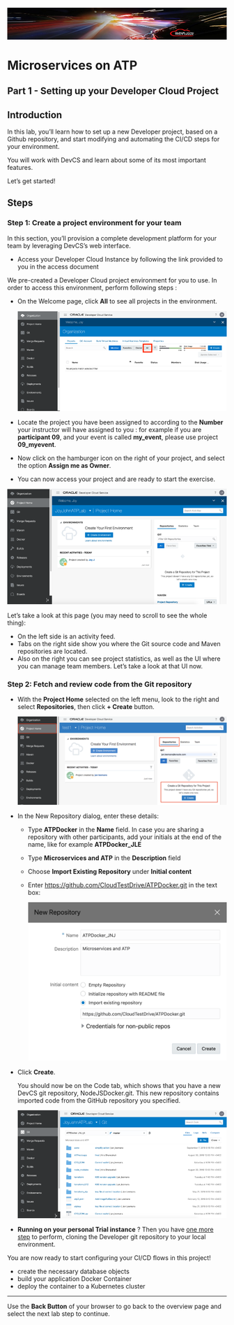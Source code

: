 ![](../../common/images/customer.logo2.png)
# Microservices on ATP #

## Part 1 - Setting up your Developer Cloud Project ##

## Introduction ##

In this lab, you’ll learn how to set up a new Developer project, based on a Github repository, and start modifying and automating the CI/CD steps for your environment.

You will work with DevCS and learn about some of its most important features.  

Let’s get started! 

## Steps

### Step 1: Create a project environment for your team

In this section, you’ll provision a complete development platform for your team by leveraging DevCS’s web interface.

- Access your Developer Cloud Instance by following the link provided to you in the access document



We pre-created a Developer Cloud project environment for you to use.  In order to access this environment, perform following steps : 

- On the Welcome page, click **All** to see all projects in the environment.

  ![](images/150/image001-3c.png)

- Locate the project you have been assigned to according to the **Number** your instructor will have assigned to you : for example if you are **participant 09**, and your event is called **my_event**, please use project **09_myevent**.

- Now click on the hamburger icon on the right of your project, and select the option **Assign me as Owner**.

- You can now access your project and are ready to start the exercise.



![](images/150/image006-1.png)

Let’s take a look at this page (you may need to scroll to see the whole thing): 
- On the left side is an activity feed. 
- Tabs on the right side show you where the Git source code and Maven repositories are located.
- Also on the right you can see project statistics, as well as the UI where you can manage team members.  Let’s take a look at that UI now. 




### Step 2:  Fetch and review code from the Git repository

- With the **Project Home** selected on the left menu, look to the right and select **Repositories**, then click **+ Create** button.

  ![](images/150/image006-2.png)

- In the New Repository dialog, enter these details: 
  - Type **ATPDocker** in the **Name** field.  In case you are sharing a repository with other participants, add your initials at the end of the name, like for example **ATPDocker_JLE**

  - Type **Microservices and ATP** in the **Description** field

  - Choose **Import Existing Repository** under **Initial content**

  - Enter https://github.com/CloudTestDrive/ATPDocker.git in the text box: 

    ![](images/150/image010-3.png)

- Click **Create**.

  You should now be on the Code tab, which shows that you have a new DevCS git repository, NodeJSDocker.git.  This new repository contains imported code from the GitHub repository you specified.

  ![](images/150/image011-3.png)



- **Running on your personal Trial instance** ?  Then you have [one more step](LabGuide250Devcs-proj_own1.md) to perform, cloning the Developer git repository to your local environment.  



You are now ready to start configuring your CI/CD flows in this project!

- create the necessary database objects
- build your application Docker Container
- deploy the container to a Kubernetes cluster

---

Use the **Back Button** of your browser to go back to the overview page and select the next lab step to continue.



